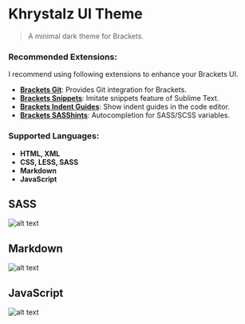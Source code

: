 Khrystalz UI Theme
==============================================

> A minimal dark theme for Brackets.


### Recommended Extensions:
I recommend using following extensions to enhance your Brackets UI.

- [**Brackets Git**](https://github.com/zaggino/brackets-git): Provides Git integration for Brackets.
- [**Brackets Snippets**](https://github.com/chuyik/brackets-snippets): Imitate snippets feature of Sublime Text.
- [**Brackets Indent Guides**](https://github.com/lkcampbell/brackets-indent-guides): Show indent guides in the code editor.
- [**Brackets SASShints**](https://github.com/konstantinkobs/brackets-SASShints): Autocompletion for SASS/SCSS variables.


### Supported Languages:
- **HTML, XML**
- **CSS, LESS, SASS**
- **Markdown**
- **JavaScript**

## SASS
![alt text](https://raw.githubusercontent.com/khrystalz/khrystalz-ui/master/screenshots/sass.jpg "Khrystalz UI Theme SASS")

## Markdown
![alt text](https://raw.githubusercontent.com/khrystalz/khrystalz-ui/master/screenshots/markdown.jpg "Khrystalz UI Theme Markdown")

## JavaScript
![alt text](https://raw.githubusercontent.com/khrystalz/khrystalz-ui/master/screenshots/javascript.jpg "Khrystalz UI Theme JavaScript")
